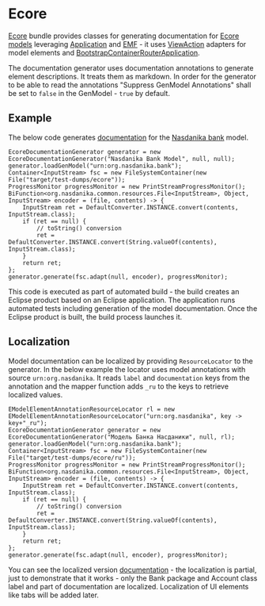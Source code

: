 # Ecore

[Ecore](apidocs/org.nasdanika.html.ecore/apidocs/index.html) bundle provides classes for generating documentation for [Ecore models](https://www.eclipse.org/ecoretools/) 
leveraging [Application](app.html) and [EMF](emf.html) - it uses [ViewAction](apidocs/org.nasdanika.html.emf/apidocs/index.html?org/nasdanika/html/emf/ViewAction.html) adapters for model elements
and [BootstrapContainerRouterApplication](apidocs/org.nasdanika.html.app/apidocs/index.html?org/nasdanika/html/app/impl/BootstrapContainerRouterApplication.html).

The documentation generator uses documentation annotations to generate element descriptions. 
It treats them as markdown.
In order for the generator to be able to read the annotations "Suppress GenModel Annotations" shall be set to ``false`` in the GenModel - ``true`` by default.

## Example

The below code generates [documentation](tests/dumps/ecore/index.html) for the [Nasdanika bank](../bank/index.html) model.

```
EcoreDocumentationGenerator generator = new EcoreDocumentationGenerator("Nasdanika Bank Model", null, null);
generator.loadGenModel("urn:org.nasdanika.bank");
Container<InputStream> fsc = new FileSystemContainer(new File("target/test-dumps/ecore"));
ProgressMonitor progressMonitor = new PrintStreamProgressMonitor();
BiFunction<org.nasdanika.common.resources.File<InputStream>, Object, InputStream> encoder = (file, contents) -> {
	InputStream ret = DefaultConverter.INSTANCE.convert(contents, InputStream.class);
	if (ret == null) {
		// toString() conversion
		ret = DefaultConverter.INSTANCE.convert(String.valueOf(contents), InputStream.class);
	}
	return ret;
};
generator.generate(fsc.adapt(null, encoder), progressMonitor);		
``` 

This code is executed as part of automated build - the build creates an Eclipse product based on an Eclipse application.
The application runs automated tests including generation of the model documentation.
Once the Eclipse product is built, the build process launches it. 

## Localization

Model documentation can be localized by providing ``ResourceLocator`` to the generator. 
In the below example the locator uses model annotations with source ``urn:org.nasdanika``.
It reads ``label`` and ``documentation`` keys from the annotation and the mapper function adds ``_ru`` to the keys to retrieve localized values.

```
EModelElementAnnotationResourceLocator rl = new EModelElementAnnotationResourceLocator("urn:org.nasdanika", key -> key+"_ru");
EcoreDocumentationGenerator generator = new EcoreDocumentationGenerator("Модель Банка Насданики", null, rl);
generator.loadGenModel("urn:org.nasdanika.bank");
Container<InputStream> fsc = new FileSystemContainer(new File("target/test-dumps/ecore/ru"));
ProgressMonitor progressMonitor = new PrintStreamProgressMonitor();
BiFunction<org.nasdanika.common.resources.File<InputStream>, Object, InputStream> encoder = (file, contents) -> {
	InputStream ret = DefaultConverter.INSTANCE.convert(contents, InputStream.class);
	if (ret == null) {
		// toString() conversion
		ret = DefaultConverter.INSTANCE.convert(String.valueOf(contents), InputStream.class);
	}
	return ret;
};
generator.generate(fsc.adapt(null, encoder), progressMonitor);		
```

You can see the localized version [documentation](tests/dumps/ecore/ru/index.html) - the localization is partial, just to demonstrate that it works - only the Bank package and Account class label and part of documentation are localized.
Localization of UI elements like tabs will be added later.
